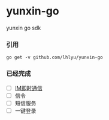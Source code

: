 # yunxin-go
yunxin go sdk

### 引用

`go get -v github.com/lhlyu/yunxin-go`

### 已经完成

- [ ] [IM即时通信](./im/README.md)
- [ ] 信令
- [ ] 短信服务
- [ ] 一键登录